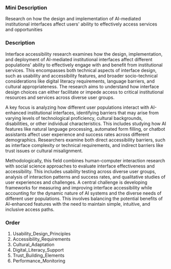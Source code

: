 ### Mini Description

Research on how the design and implementation of AI-mediated institutional interfaces affect users' ability to effectively access services and opportunities

### Description

Interface accessibility research examines how the design, implementation, and deployment of AI-mediated institutional interfaces affect different populations' ability to effectively engage with and benefit from institutional services. This encompasses both technical aspects of interface design, such as usability and accessibility features, and broader socio-technical considerations like digital literacy requirements, language barriers, and cultural appropriateness. The research aims to understand how interface design choices can either facilitate or impede access to critical institutional resources and services across diverse user groups.

A key focus is analyzing how different user populations interact with AI-enhanced institutional interfaces, identifying barriers that may arise from varying levels of technological proficiency, cultural backgrounds, disabilities, or other individual characteristics. This includes studying how AI features like natural language processing, automated form filling, or chatbot assistants affect user experience and success rates across different demographics. Researchers examine both direct accessibility barriers, such as interface complexity or technical requirements, and indirect barriers like trust issues or cultural misalignment.

Methodologically, this field combines human-computer interaction research with social science approaches to evaluate interface effectiveness and accessibility. This includes usability testing across diverse user groups, analysis of interaction patterns and success rates, and qualitative studies of user experiences and challenges. A central challenge is developing frameworks for measuring and improving interface accessibility while accounting for the dynamic nature of AI systems and the diverse needs of different user populations. This involves balancing the potential benefits of AI-enhanced features with the need to maintain simple, intuitive, and inclusive access paths.

### Order

1. Usability_Design_Principles
2. Accessibility_Requirements
3. Cultural_Adaptation
4. Digital_Literacy_Support
5. Trust_Building_Elements
6. Performance_Monitoring
